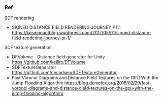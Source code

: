### Ref
SDF rendering
* SIGNED DISTANCE FIELD RENDERING JOURNEY PT.1
https://kosmonautblog.wordpress.com/2017/05/01/signed-distance-field-rendering-journey-pt-1/

SDF texture generation
* DFVolume - Distance field generator for Unity
https://github.com/keijiro/DFVolume
* SDFTextureGenerator
https://github.com/cecarlsen/SDFTextureGenerator
* Fast Voronoi Diagrams and Distance Field Textures on the GPU With the Jump Flooding Algorithm
https://blog.demofox.org/2016/02/29/fast-voronoi-diagrams-and-distance-dield-textures-on-the-gpu-with-the-jump-flooding-algorithm/